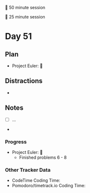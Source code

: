 🍒 50 minute session

🍅 25 minute session

# Day 51

## Plan

-   Project Euler: 🍒

## Distractions

-

## Notes

-   [ ] ...

-

### Progress

-   Project Euler: 🍒
    -   Finished problems 6 - 8

### Other Tracker Data

-   CodeTime Coding Time:
-   Pomodoro/timetrack.io Coding Time:
